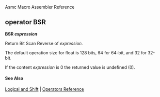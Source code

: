 Asmc Macro Assembler Reference

## operator BSR

**BSR _expression_**

Return Bit Scan Reverse of _expression_.

The default operation size for float is 128 bits, 64 for 64-bit, and 32 for 32-bit.

If the content _expression_ is 0 the returned value is undefined (0).

#### See Also

[Logical and Shift](logical-and-shift.md) | [Operators Reference](readme.md)
